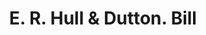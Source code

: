 ---
doi: 10.7916/D8Q541QM
date_other: '1890'
date_other_textual: 1890-1899
form: printed ephemera
genre:
- Invoices
name:
- E. R. Hull & Dutton
object_in_context_url: https://biggert.cul.columbia.edu/items/view/ave_biggert_01281
subject_hierarchical_geographic:
- Cleveland, Ohio, United States
subject_name:
- E. R. Hull & Dutton
title: E. R. Hull & Dutton. Bill
sort_title: E. R. Hull & Dutton. Bill
call_number: ave_biggert_01281
coordinates:
- 41.48222222222223,-81.66972222222223
pid: ave_biggert_01281
identifiers: ave_biggert_01281
thumbnail: https://derivativo-2.library.columbia.edu/iiif/2/ldpd:343262/full/!256,256/0/native.jpg
permalink: "/items/ave_biggert_01281/"
layout: iiif-image-page
---